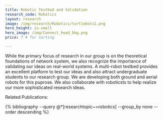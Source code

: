 ```yaml
---
title: Robotic Testbed and Validation 
research_code: Robotics
layout: research
image: /img/research/Robotics/turtlebots1.png
hero_height: is-small
hero_image: /img/Connect_head_bkg.png 
price: 7 # for sorting 

---
```


While the primary focus of research in our group is on the theoretical foundations of network system, we also recognize the importance of validating our ideas on real-world systems.  A multi-robot testbed provides an excellent platform to test our ideas and also attract undergraduate students to our research group.  We are developing both ground and aerial robots for this puprose.  We also collaborate with roboticsts to help realize our more sophisticated research ideas.

<p class="title is-4">Related Publications:</p>
{% bibliography --query @*[researchtopic~=robotics] --group_by none --order descending %}
